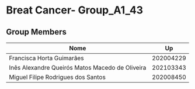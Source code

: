 # Breat Cancer- Group_A1_43

## Group Members 
| Nome                                      | Up        |
|-------------------------------------------|-----------|
| Francisca Horta Guimarães                 | 202004229 |
| Inês Alexandre Queirós Matos Macedo de Oliveira | 202103343 |
| Miguel Filipe Rodrigues dos Santos  | 202008450 |
